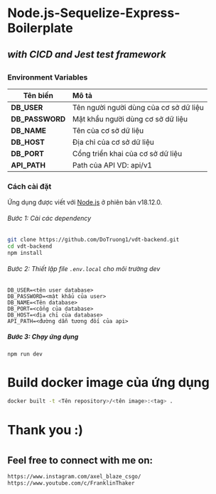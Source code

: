 # Node.js-Sequelize-Express-Boilerplate

## _with CICD and Jest test framework_

[](https://github.com/FranklinThaker/NodeJs-Sequelize-Express-Jest-CICD-BoilerPlate/actions/workflows/ci.yml)

## 

### Environment Variables

| Tên biến        | Mô tả                                  |
| --------------- |:-------------------------------------- |
| **DB_USER**     | Tên người người dùng của cơ sở dữ liệu |
| **DB_PASSWORD** | Mật khẩu người dùng cơ sở dữ liệu      |
| **DB_NAME**     | Tên của cơ sở dữ liệu                  |
| **DB_HOST**     | Địa chỉ của cơ sở dữ liệu              |
| **DB_PORT**     | Cổng triển khai của cơ sở dữ liệu      |
| **API_PATH**    | Path của API VD: api/v1                |

### Cách cài đặt

Ứng dụng được viết với [Node.js](https://nodejs.org/) ở phiên bản v18.12.0.

###### Bước 1: Cài các dependency

```bash
git clone https://github.com/DoTruong1/vdt-backend.git
cd vdt-backend
npm install
```



###### Bước 2: Thiết lập file ``.env.local``  cho môi trường dev

```vim
DB_USER=<tên user database>
DB_PASSWORD=<mật khẩu của user>
DB_NAME=<Tên database>
DB_PORT=<cổng của database>
DB_HOST=<địa chỉ của database>
API_PATH=<đường dẫn tương đối của api>
```

##### Bước 3: Chạy ứng dụng

```bash
npm run dev
```



# Build docker image của ứng dụng

```bash
docker built -t <Tên repository>/<tên image>:<tag> .
```

# Thank you :)

# 

## Feel free to connect with me on:

```sh
https://www.instagram.com/axel_blaze_csgo/
https://www.youtube.com/c/FranklinThaker
```
